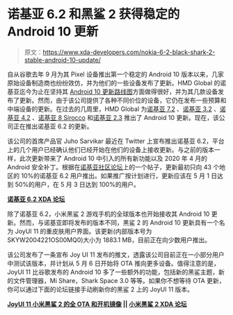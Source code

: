 # 诺基亚 6.2 和黑鲨 2 获得稳定的 Android 10 更新

> 原文：<https://www.xda-developers.com/nokia-6-2-black-shark-2-stable-android-10-update/>

自从谷歌去年 9 月为其 Pixel 设备推出第一个稳定的 Android 10 版本以来，几家原始设备制造商也纷纷效仿，并为他们的一些设备发布了更新。HMD Global 的诺基亚迄今为止在坚持其 [Android 10 更新路线图](https://www.xda-developers.com/hmd-global-nokia-android-10-roadmap/)方面做得很好，并为其几款设备发布了更新。然而，由于该公司提供了各种不同价位的设备，它仍在发布一些预算和中端设备的更新。在过去的几周里，HMD Global 为[诺基亚 7.2](https://www.xda-developers.com/nokia-7-2-android-10-update/) 、[诺基亚 3.2](https://www.xda-developers.com/samsung-galaxy-j6-nokia-3-2-receive-stable-android-10-update/) 、[诺基亚 4.2](https://www.xda-developers.com/nokia-4-2-receives-official-android-10-update/) 、[诺基亚 8 Sirocco](https://www.xda-developers.com/nokia-8-sirocco-and-samsung-galaxy-a30s-receive-stable-android-10-update/) 和[诺基亚 2.3](https://www.xda-developers.com/hmd-global-rolls-out-android-10-official-update-nokia-2-3/) 推出了 Android 10 更新。现在，该公司正在推出诺基亚 6.2 的更新。

该公司的首席产品官 Juho Sarvikar 最近在 Twitter 上宣布推出诺基亚 6.2，平台上的几个用户已经确认他们已经开始在他们的设备上接收更新。与之前的版本一样，此次更新带来了 Android 10 中引入的所有新功能以及 2020 年 4 月的 Android 安全补丁。根据在[诺基亚社区论坛](https://community.phones.nokia.com/discussion/58342/android-10-on-nokia-6-2)上的一个帖子，更新最初只向 43 个地区的 10%的诺基亚 6.2 用户推出。如果推广按计划进行，更新应该在 5 月 1 日达到 50%的用户，在 5 月 3 日达到 100%的用户。

**[诺基亚 6.2 XDA 论坛](https://forum.xda-developers.com/nokia-6-2)**

除了诺基亚 6.2，小米黑鲨 2 游戏手机的全球版本也开始接收其 Android 10 更新。然而，与诺基亚即将发布的版本不同，黑鲨 2 的 Android 10 更新具有一个名为 JoyUI 11 的重皮肤用户界面。该更新(内部版本号为 SKYW2004221OS00MQ0)大小为 1883.1 MB，目前正在向少数用户推出。

该公司发布了一条宣布 Joy UI 11 发布的推文，透露该公司目前正在一小部分用户中测试该版本，并计划从 5 月 6 日开始将 OTA 推向更多设备。值得注意的是，JoyUI 11 比谷歌发布的 Android 10 多了一些额外的功能，包括新的黑鲨主题，新的文件管理器，Mi Share，Shark Space 3.0 等等。如果你不想等待 OTA 更新，你可以通过下面的论坛链接手动刷新你的黑鲨 2 上的 JoyUI 11 版本。

**[JoyUI 11 小米黑鲨 2 的全 OTA 和开机镜像](https://forum.xda-developers.com/black-shark-2/how-to/official-global-joyui-11-android-10-t4089859) || [小米黑鲨 2 XDA 论坛](https://forum.xda-developers.com/black-shark-2)**